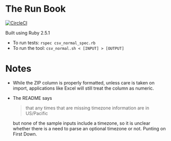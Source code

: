 # The Run Book

[![CircleCI](https://circleci.com/gh/kmayer/truss.works.svg?style=svg)](https://circleci.com/gh/kmayer/truss.works)

Built using Ruby 2.5.1

- To run tests: `rspec csv_normal_spec.rb`
- To run the tool: `csv_normal.sh < [INPUT] > [OUTPUT]`

# Notes

- While the ZIP column is properly formatted, unless care is taken on import, 
  applications like Excel will still treat the column as numeric.
- The README says 

  > that any times that are missing timezone information are in US/Pacific
  
  but none of the sample inputs include a timezone, so it is unclear whether
  there is a need to parse an optional timezone or not. Punting on First Down.

